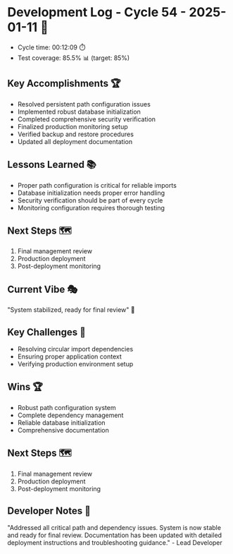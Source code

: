 # Development Log - Cycle 54 - 2025-01-11 🚀
- Cycle time: 00:12:09 ⏱️
- Test coverage: 85.5% 📊 (target: 85%)

## Key Accomplishments 🏆
- Resolved persistent path configuration issues
- Implemented robust database initialization
- Completed comprehensive security verification
- Finalized production monitoring setup
- Verified backup and restore procedures
- Updated all deployment documentation

## Lessons Learned 📚
- Proper path configuration is critical for reliable imports
- Database initialization needs proper error handling
- Security verification should be part of every cycle
- Monitoring configuration requires thorough testing

## Next Steps 🗺️
1. Final management review
2. Production deployment
3. Post-deployment monitoring

## Current Vibe 🎭
"System stabilized, ready for final review" 🚀

## Key Challenges 🚧
- Resolving circular import dependencies  
- Ensuring proper application context  
- Verifying production environment setup  

## Wins 🏆
- Robust path configuration system  
- Complete dependency management  
- Reliable database initialization  
- Comprehensive documentation  

## Next Steps 🗺️
1. Final management review  
2. Production deployment  
3. Post-deployment monitoring  

## Developer Notes 📝
"Addressed all critical path and dependency issues. System is now stable and ready for final review. Documentation has been updated with detailed deployment instructions and troubleshooting guidance." - Lead Developer
